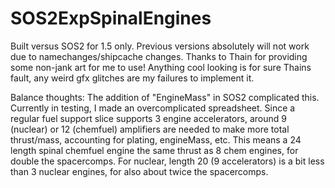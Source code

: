 # SOS2ExpSpinalEngines

Built versus SOS2 for 1.5 only. Previous versions absolutely will not work due to namechanges/shipcache changes. Thanks to Thain for providing some non-jank art for me to use! Anything cool looking is for sure Thains fault, any weird gfx glitches are my failures to implement it. 

Balance thoughts: The addition of "EngineMass" in SOS2 complicated this. Currently in testing, I made an overcomplicated spreadsheet. Since a regular fuel support slice supports 3 engine accelerators, around 9 (nuclear) or 12 (chemfuel) amplifiers are needed to make more total thrust/mass, accounting for plating, engineMass, etc. This means a 24 length spinal chemfuel engine the same thrust as 8 chem engines, for double the spacercomps. For nuclear, length 20 (9 accelerators) is a bit less than 3 nuclear engines, for also about twice the spacercomps. 
